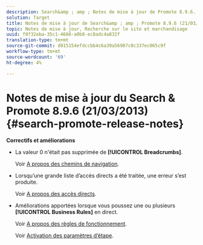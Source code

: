 ```yaml
---
description: Search&amp ; amp ; Notes de mise à jour de Promote 8.9.6.
solution: Target
title: Notes de mise à jour de Search&amp ; amp ; Promote 8.9.6 (21/03/2013)
topic: Notes de mise à jour, Recherche sur le site et marchandisage
uuid: f0f32eba-35c1-4666-a0b8-ec8adc4a832f
translation-type: tm+mt
source-git-commit: d015154efdccbb4c6a39a56907c0c337ec065c9f
workflow-type: tm+mt
source-wordcount: '69'
ht-degree: 4%

---
```



# Notes de mise à jour du Search &amp; Promote 8.9.6 (21/03/2013){#search-promote-release-notes}

**Correctifs et améliorations**

* La valeur 0 n&#39;était pas supprimée de **[!UICONTROL Breadcrumbs]**.

   Voir [A propos des chemins de navigation](../c-about-design-menu/c-about-breadcrumbs.md#concept_FB8A943C594A4A1593B118141DA61F03).

* Lorsqu’une grande liste d’accès directs a été traitée, une erreur s’est produite.

   Voir [A propos des accès directs](../c-about-rules-menu/c-about-direct-hits.md#concept_C5EE074A19FD4D5B8DD21DB575E35565).

* Améliorations apportées lorsque vous poussez une ou plusieurs **[!UICONTROL Business Rules]** en direct.

   Voir [A propos des règles de fonctionnement](../c-about-rules-menu/c-about-business-rules.md#concept_2A93D76216754D3D8412CDEA00BD26BD).

   Voir [Activation des paramètres d’étape](../c-about-staging.md#task_44306783B4C0408AAA58B471DAF2D9A4).

